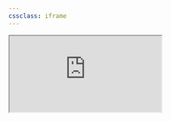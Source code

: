 ```yaml
---
cssclass: iframe
---
```




<div class="iframe-wrapper">
	<iframe 
	src="https://donjon.bin.sh/fantasy/random/#type=npc" 
	webkitAllowfullScreen mozAllowFullScreen allowFullSscreen>
	</iframe>
</div>
